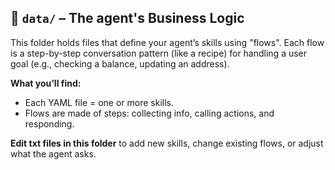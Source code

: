 ## 📂 `data/` – The agent's Business Logic

This folder holds files that define your agent’s skills using "flows". Each flow is a step-by-step conversation pattern (like a recipe) for handling a user goal (e.g., checking a balance, updating an address).

**What you’ll find:**
- Each YAML file = one or more skills.
- Flows are made of steps: collecting info, calling actions, and responding.

**Edit txt files in this folder** to add new skills, change existing flows, or adjust what the agent asks.
